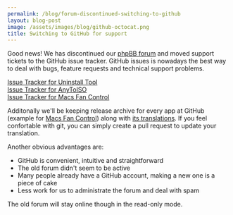 ```yaml
---
permalink: /blog/forum-discontinued-switching-to-github
layout: blog-post
image: /assets/images/blog/github-octocat.png
title: Switching to GitHub for support
---
```


Good news! We has discontinued our [phpBB forum](https://forums.crystalidea.com/) and moved support tickets to the GitHub issue tracker. GitHub issues is nowadays the best way to deal with bugs, feature requests and technical support problems.

<!--more-->

[Issue Tracker for Uninstall Tool](https://github.com/crystalidea/uninstall-tool/issues)  
[Issue Tracker for AnyToISO](https://github.com/crystalidea/anytoiso/issues)  
[Issue Tracker for Macs Fan Control](https://github.com/crystalidea/macs-fan-control/issues)

Additonally we'll be keeping release archive for every app at GitHub (example for [Macs Fan Control](https://github.com/crystalidea/macs-fan-control/releases)) along with [its translations](https://github.com/crystalidea/macs-fan-control/tree/master/languages). If you feel confortable with git, you can simply create a pull request to update your translation.

Another obvious advantages are:

- GitHub is convenient, intuitive and straightforward
- The old forum didn't seem to be active
- Many people already have a GitHub account, making a new one is a piece of cake
- Less work for us to administrate the forum and deal with spam

The old forum will stay online though in the read-only mode.

